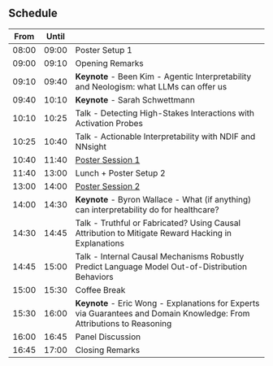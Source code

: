 ## Schedule

| From | Until   |                        |
|-------|-------|------------------------|
| 08:00 | 09:00 | Poster Setup 1         |
| 09:00 | 09:10 | Opening Remarks        |
| 09:10 | 09:40 | **Keynote** - Been Kim - Agentic Interpretability and Neologism: what LLMs can offer us       |
| 09:40 | 10:10 | **Keynote** - Sarah Schwettmann        |
| 10:10 | 10:25 | Talk - Detecting High-Stakes Interactions with Activation Probes     |
| 10:25 | 10:40 | Talk - Actionable Interpretability with NDIF and NNsight    |
| 10:40 | 11:40 | [Poster Session 1](https://actionable-interpretability.github.io/posters/#session-1-1040---1140)       |
| 11:40 | 13:00 | Lunch + Poster Setup 2 |
| 13:00 | 14:00 | [Poster Session 2](https://actionable-interpretability.github.io/posters/#session-2-1300---1400)       |
| 14:00 | 14:30 | **Keynote** - Byron Wallace - What (if anything) can interpretability do for healthcare?       |
| 14:30 | 14:45 | Talk - Truthful or Fabricated? Using Causal Attribution to Mitigate Reward Hacking in Explanations    |
| 14:45 | 15:00 | Talk - Internal Causal Mechanisms Robustly Predict Language Model Out-of-Distribution Behaviors    |
| 15:00 | 15:30 | Coffee Break           |
| 15:30 | 16:00 | **Keynote** - Eric Wong - Explanations for Experts via Guarantees and Domain Knowledge: From Attributions to Reasoning      |
| 16:00 | 16:45 | Panel Discussion       |
| 16:45 | 17:00 | Closing Remarks        |
